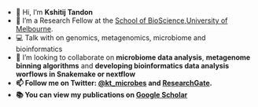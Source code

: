 - 👋 Hi, I’m <b>Kshitij Tandon</b>
- 👀 I’m a Research Fellow at the [School of BioScience,University of Melbourne](https://findanexpert.unimelb.edu.au/profile/880742-kshitij-tandon).
- :computer: Talk with on genomics, metagenomics, microbiome and bioinformatics 
- 💞️ I’m looking to collaborate on <b>microbiome data analysis</b>, <b>metagenome binning algorithms</b> and <b>developing bioinformatics data analysis worflows in <b>Snakemake or nextflow</b>
- 📫 Follow me on Twitter: [@kt_microbes](https://twitter.com/kt_microbes) and [ResearchGate](https://www.researchgate.net/profile/Kshitij-Tandon).
- :books: You can view my publications on [Google Scholar](https://scholar.google.com/citations?user=99vbd9cAAAAJ&hl=en)
<!---
kshitijtandon/kshitijtandon is a ✨ special ✨ repository because its `README.md` (this file) appears on your GitHub profile.
You can click the Preview link to take a look at your changes.
--->

